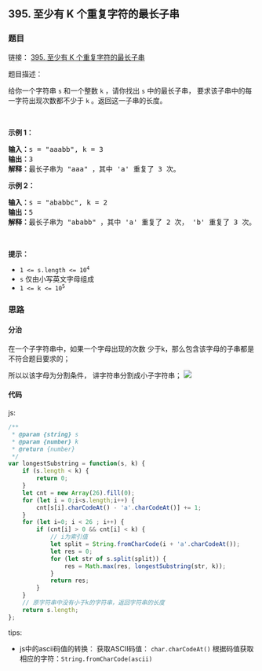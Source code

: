 ## 395. 至少有 K 个重复字符的最长子串

### 题目

链接：
[395. 至少有 K 个重复字符的最长子串](https://leetcode-cn.com/problems/longest-substring-with-at-least-k-repeating-characters/)

题目描述：

<div class="css-1a7yjpy-ZoomWrapper e13l6k8o9"><div class="content__1Y2H"><div class="notranslate"><p>给你一个字符串 <code>s</code> 和一个整数 <code>k</code> ，请你找出 <code>s</code> 中的最长子串，&nbsp;要求该子串中的每一字符出现次数都不少于 <code>k</code> 。返回这一子串的长度。</p>

<p>&nbsp;</p>

<p><strong>示例 1：</strong></p>

<pre><strong>输入：</strong>s = "aaabb", k = 3
<strong>输出：</strong>3
<strong>解释：</strong>最长子串为 "aaa" ，其中 'a' 重复了 3 次。
</pre>

<p><strong>示例 2：</strong></p>

<pre><strong>输入：</strong>s = "ababbc", k = 2
<strong>输出：</strong>5
<strong>解释：</strong>最长子串为 "ababb" ，其中 'a' 重复了 2 次， 'b' 重复了 3 次。</pre>

<p>&nbsp;</p>

<p><strong>提示：</strong></p>

<ul>
	<li><code>1 &lt;= s.length &lt;= 10<sup>4</sup></code></li>
	<li><code>s</code> 仅由小写英文字母组成</li>
	<li><code>1 &lt;= k &lt;= 10<sup>5</sup></code></li>
</ul>
</div></div></div>

### 思路

#### 分治

在一个子字符串中，如果一个字母出现的次数 少于k，那么包含该字母的子串都是不符合题目要求的；

所以以该字母为分割条件， 讲字符串分割成小子字符串；
![](https://xd-imgsubmit.oss-cn-beijing.aliyuncs.com/images/2022-02-01-4AQgQ5.png)


#### 代码

js:

```js
/**
 * @param {string} s
 * @param {number} k
 * @return {number}
 */
var longestSubstring = function(s, k) {
    if (s.length < k) {
        return 0;
    }
    let cnt = new Array(26).fill(0);
    for (let i = 0;i<s.length;i++) {
        cnt[s[i].charCodeAt() - 'a'.charCodeAt()] += 1;
    }
    for (let i=0; i < 26 ; i++) {
        if (cnt[i] > 0 && cnt[i] < k) {
            // i为索引值
            let split = String.fromCharCode(i + 'a'.charCodeAt());
            let res = 0;
            for (let str of s.split(split)) {
                res = Math.max(res, longestSubstring(str, k));
            }
            return res;
        }
    }
    // 原字符串中没有小于k的字符串，返回字符串的长度
    return s.length;
};
```

tips:
- js中的ascii码值的转换：
    获取ASCII码值： `char.charCodeAt()`
    根据码值获取相应的字符：`String.fromCharCode(ascii)`
